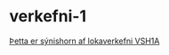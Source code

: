# verkefni-1

<a href ="http://tsuts.tskoli.is/2t/gjg/" title="lokaverkefni VSH1A">Þetta er sýnishorn af lokaverkefni VSH1A</a>

